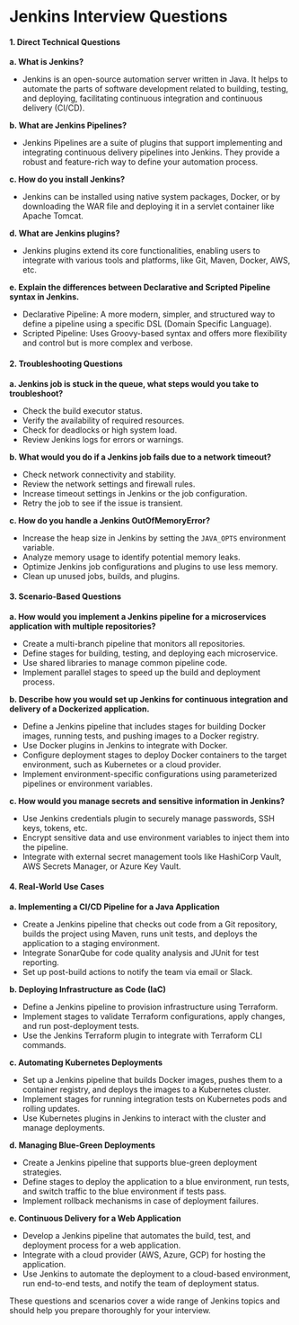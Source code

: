 # Jenkins Interview Questions

#### 1. Direct Technical Questions

**a. What is Jenkins?**
- Jenkins is an open-source automation server written in Java. It helps to automate the parts of software development related to building, testing, and deploying, facilitating continuous integration and continuous delivery (CI/CD).

**b. What are Jenkins Pipelines?**
- Jenkins Pipelines are a suite of plugins that support implementing and integrating continuous delivery pipelines into Jenkins. They provide a robust and feature-rich way to define your automation process.

**c. How do you install Jenkins?**
- Jenkins can be installed using native system packages, Docker, or by downloading the WAR file and deploying it in a servlet container like Apache Tomcat.

**d. What are Jenkins plugins?**
- Jenkins plugins extend its core functionalities, enabling users to integrate with various tools and platforms, like Git, Maven, Docker, AWS, etc.

**e. Explain the differences between Declarative and Scripted Pipeline syntax in Jenkins.**
- Declarative Pipeline: A more modern, simpler, and structured way to define a pipeline using a specific DSL (Domain Specific Language).
- Scripted Pipeline: Uses Groovy-based syntax and offers more flexibility and control but is more complex and verbose.

#### 2. Troubleshooting Questions

**a. Jenkins job is stuck in the queue, what steps would you take to troubleshoot?**
- Check the build executor status.
- Verify the availability of required resources.
- Check for deadlocks or high system load.
- Review Jenkins logs for errors or warnings.

**b. What would you do if a Jenkins job fails due to a network timeout?**
- Check network connectivity and stability.
- Review the network settings and firewall rules.
- Increase timeout settings in Jenkins or the job configuration.
- Retry the job to see if the issue is transient.

**c. How do you handle a Jenkins OutOfMemoryError?**
- Increase the heap size in Jenkins by setting the `JAVA_OPTS` environment variable.
- Analyze memory usage to identify potential memory leaks.
- Optimize Jenkins job configurations and plugins to use less memory.
- Clean up unused jobs, builds, and plugins.

#### 3. Scenario-Based Questions

**a. How would you implement a Jenkins pipeline for a microservices application with multiple repositories?**
- Create a multi-branch pipeline that monitors all repositories.
- Define stages for building, testing, and deploying each microservice.
- Use shared libraries to manage common pipeline code.
- Implement parallel stages to speed up the build and deployment process.

**b. Describe how you would set up Jenkins for continuous integration and delivery of a Dockerized application.**
- Define a Jenkins pipeline that includes stages for building Docker images, running tests, and pushing images to a Docker registry.
- Use Docker plugins in Jenkins to integrate with Docker.
- Configure deployment stages to deploy Docker containers to the target environment, such as Kubernetes or a cloud provider.
- Implement environment-specific configurations using parameterized pipelines or environment variables.

**c. How would you manage secrets and sensitive information in Jenkins?**
- Use Jenkins credentials plugin to securely manage passwords, SSH keys, tokens, etc.
- Encrypt sensitive data and use environment variables to inject them into the pipeline.
- Integrate with external secret management tools like HashiCorp Vault, AWS Secrets Manager, or Azure Key Vault.

#### 4. Real-World Use Cases

**a. Implementing a CI/CD Pipeline for a Java Application**
- Create a Jenkins pipeline that checks out code from a Git repository, builds the project using Maven, runs unit tests, and deploys the application to a staging environment.
- Integrate SonarQube for code quality analysis and JUnit for test reporting.
- Set up post-build actions to notify the team via email or Slack.

**b. Deploying Infrastructure as Code (IaC)**
- Define a Jenkins pipeline to provision infrastructure using Terraform.
- Implement stages to validate Terraform configurations, apply changes, and run post-deployment tests.
- Use the Jenkins Terraform plugin to integrate with Terraform CLI commands.

**c. Automating Kubernetes Deployments**
- Set up a Jenkins pipeline that builds Docker images, pushes them to a container registry, and deploys the images to a Kubernetes cluster.
- Implement stages for running integration tests on Kubernetes pods and rolling updates.
- Use Kubernetes plugins in Jenkins to interact with the cluster and manage deployments.

**d. Managing Blue-Green Deployments**
- Create a Jenkins pipeline that supports blue-green deployment strategies.
- Define stages to deploy the application to a blue environment, run tests, and switch traffic to the blue environment if tests pass.
- Implement rollback mechanisms in case of deployment failures.

**e. Continuous Delivery for a Web Application**
- Develop a Jenkins pipeline that automates the build, test, and deployment process for a web application.
- Integrate with a cloud provider (AWS, Azure, GCP) for hosting the application.
- Use Jenkins to automate the deployment to a cloud-based environment, run end-to-end tests, and notify the team of deployment status.

These questions and scenarios cover a wide range of Jenkins topics and should help you prepare thoroughly for your interview.

